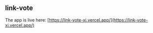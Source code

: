 ## link-vote

The app is live here: [https://link-vote-xi.vercel.app/](https://link-vote-xi.vercel.app/)
